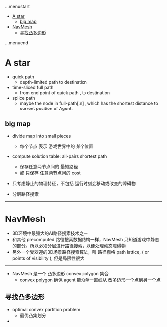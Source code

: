 ...menustart

- [A star](#e434d837aebd935bbf88f6f573c57e56)
    - [big map](#142f4b1b69989d6d579c3a9c94bfdfae)
- [NavMesh](#a77459f60fc906f0bb8c45c3d4a2cf6a)
    - [寻找凸多边形](#b29122b479fe87cc8a8c0ec9302c471d)

...menuend


<h2 id="e434d837aebd935bbf88f6f573c57e56"></h2>


# A star

 - quick path
    - depth-limited path to destination
 - time-sliced full path
    - from end point of quick path , to destination
 - splice path 
    - maybe the node in full-path[:n] , which has the shortest distance to current position of Agent.

<h2 id="142f4b1b69989d6d579c3a9c94bfdfae"></h2>


## big map

 - divide map into small pieces
    - 每个节点 表示 游戏世界中的 某个位置
 - compute solution table: all-pairs shortest path
    - 保存任意两节点间的 最短路径
    - 或 只保存 任意两节点间的 cost


 - 只考虑静止的物理特征，不包括 运行时刻会移动或改变的障碍物    
 - 分层路径搜索


---

<h2 id="a77459f60fc906f0bb8c45c3d4a2cf6a"></h2>


# NavMesh

 - 3D环境中最强大的AI路径搜索技术之一
 - 和其他 precomputed 路径搜索数据结构一样，NavMesh 只知道游戏中静态的部分。所以必须分层进行路径搜索，以便处理动态障碍物
 - 另外一个受欢迎的3D场景路径搜索算法，叫 路径栅格 path lattice, ( or  points of visibility  ), 但是局限性很大

---

 - NavMesh 是一个 凸多边形 convex polygon 集合
    - convex polygon 确保 agent 能沿单一直线从 改多边形一个点到另一个点
    
<h2 id="b29122b479fe87cc8a8c0ec9302c471d"></h2>


##  寻找凸多边形

 - optimal convex partition problem
    - 最优凸集划分
 - 
